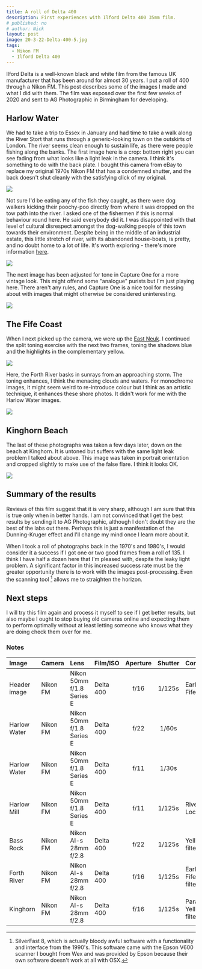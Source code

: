 ```yaml
---
title: A roll of Delta 400
description: First experiences with Ilford Delta 400 35mm film.
# published: no
# author: Nick
layout: post
image: 20-3-22-Delta-400-5.jpg
tags:
  - Nikon FM
  - Ilford Delta 400
---
```

Ilford Delta is a well-known black and white film from the famous UK manufacturer that has been around for almost 30 years. I put a roll of 400 through a Nikon FM. This post describes some of the images I made and what I did with them. The film was exposed over the first few weeks of 2020 and sent to AG Photographic in Birmingham for developing.

## Harlow Water
We had to take a trip to Essex in January and had time to take a walk along the River Stort that runs through a generic-looking town on the outskirts of London. The river seems clean enough to sustain life, as there were people fishing along the banks. The first image here is a crop: bottom right you can see fading from what looks like a light leak in the camera. I think it's something to do with the back plate. I bought this camera from eBay to replace my original 1970s Nikon FM that has a condemned shutter, and the back doesn't shut cleanly with the satisfying click of my original.

![](/img/20-3-22-Delta-400-18.jpg)

Not sure I'd be eating any of the fish they caught, as there were dog walkers kicking their poochy-poo directly from where it was dropped on the tow path into the river. I asked one of the fishermen if this is normal behaviour round here. He said everybody did it. I was disappointed with that level of cultural disrespect amongst the dog-walking people of this town towards their environment. Despite being in the middle of an industrial estate, this little stretch of river, with its abandoned house-boats, is pretty, and no doubt home to a lot of life. It's worth exploring - there's more information [here](https://canalrivertrust.org.uk/places-to-visit/harlow).

![](/img/20-3-22-Delta-400-19.jpg)

The next image has been adjusted for tone in Capture One for a more vintage look. This might offend some "analogue" purists but I'm just playing here. There aren't any rules, and Capture One is a nice tool for messing about with images that might otherwise be considered uninteresting.

![](/img/20-3-22-Delta-400-20.jpg)

## The Fife Coast
When I next picked up the camera, we were up the [East Neuk](/2020/03/08/the-east-neuk.html). I continued the split toning exercise with the next two frames, toning the shadows blue and the highlights in the complementary yellow.

![](/img/20-3-22-Delta-400-22.jpg)

Here, the Forth River basks in sunrays from an approaching storm. The toning enhances, I think the menacing clouds and waters. For monochrome images, it might seem weird to re-introduce colour but I think as an artistic technique, it enhances these shore photos. It didn't work for me with the Harlow Water images.

![](/img/20-3-22-Delta-400-26.jpg)

## Kinghorn Beach
The last of these photographs was taken a few days later, down on the beach at Kinghorn. It is untoned but suffers with the same light leak problem I talked about above. This image was taken in portrait orientation and cropped slightly to make use of the false flare. I think it looks OK.

![](/img/20-3-22-Delta-400-34.jpg)

## Summary of the results
Reviews of this film suggest that it is very sharp, although I am sure that this is true only when in better hands. I am not convinced that I get the best results by sending it to AG Photographic, although I don't doubt they are the best of the labs out there. Perhaps this is just a manifestation of the Dunning-Kruger effect and I'll change my mind once I learn more about it. 

When I took a roll of photographs back in the 1970's and 1980's, I would consider it a success if I got one or two good frames from a roll of 135. I think I have half a dozen here that I'm pleased with, despite the leaky light problem. A significant factor in this increased success rate must be the greater opportunity there is to work with the images post-processing. Even the scanning tool [^SF8] allows me to straighten the horizon.

## Next steps
I will try this film again and process it myself to see if I get better results, but also maybe I ought to stop buying old cameras online and expecting them to perform optimally without at least letting someone who knows what they are doing check them over for me.

### Notes
[^SF8]: SilverFast 8, which is actually bloody awful software with a functionality and interface from the 1990's. This software came with the Epson V600 scanner I bought from Wex and was provided by Epson because their own software doesn't work at all with OSX.

Image|Camera|Lens|Film/ISO|Aperture|Shutter|Comment
:----|:-----|:---|:---|:------:|:----:|:------
Header image|Nikon FM|Nikon 50mm f/1.8 Series E|Delta 400|f/16|1/125s|Earlsferry, Fife.
Harlow Water|Nikon FM|Nikon 50mm f/1.8 Series E|Delta 400|f/22|1/60s
Harlow Water|Nikon FM|Nikon 50mm f/1.8 Series E|Delta 400|f/11|1/30s
Harlow Mill|Nikon FM|Nikon 50mm f/1.8 Series E|Delta 400|f/11|1/125s|River Stort, Lock # 8
Bass Rock|Nikon FM| Nikon AI-s 28mm f/2.8 |Delta 400|f/22|1/125s|Yellow filter.
Forth River|Nikon FM| Nikon AI-s 28mm f/2.8  |Delta 400|f/16|1/125s|Earlsferry, Fife. Yellow filter.
Kinghorn|Nikon FM| Nikon AI-s 28mm f/2.8 |Delta 400|f/16|1/125s|Parasurfers. Yellow filter.
